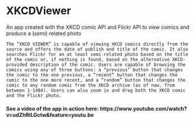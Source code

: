 # XKCDViewer
An app created with the XKCD comic API and Flickr API to view comics and produce a (semi) related photo

	The “XKCD VIEWER” is capable of viewing XKCD comics directly from the source and offers the date of publish and title of the comic. It also searches Flickr for an at least semi-related photo based on the title of the comic or, if nothing is found, based on the alternative XKCD-provided description of the comic. Users are capable of browsing the comics using any of three buttons: a “previous” button that changes the comic to the one previous, a “recent” button that changes the comic to the one more recent, and a “random” button that changes the comic to any random comic from the XKCD archive (as of now, from between 1-1484). Users can also zoom in and drag both the XKCD comic and the Flickr photo.
	
	
<h4>See a video of the app in action here: https://www.youtube.com/watch?v=udZhRiLGctw&feature=youtu.be</h4>

	
